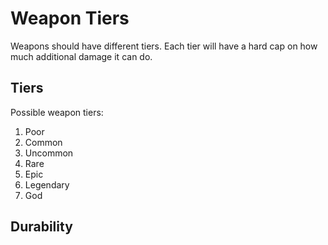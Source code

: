 # Weapon Tiers

Weapons should have different tiers. Each tier will have a hard cap on how much additional damage it can do.

## Tiers

Possible weapon tiers:

1. Poor
2. Common
3. Uncommon
4. Rare
5. Epic
6. Legendary
7. God

## Durability